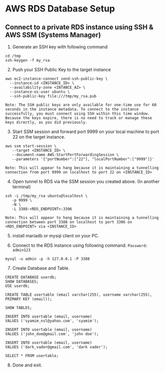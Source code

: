 # AWS RDS Database Setup

## Connect to a private RDS instance using SSH & AWS SSM (Systems Manager)

1. Generate an SSH key with following command
```
cd /tmp
ssh-keygen -f my_rsa
```

2. Push your SSH Public Key to the target instance
```
aws ec2-instance-connect send-ssh-public-key \
  --instance-id <INSTANCE_ID> \
  --availability-zone <INTANCE_AZ> \
  --instance-os-user ubuntu \
  --ssh-public-key file:///tmp/my_rsa.pub
```

`Note: The SSH public keys are only available for one-time use for 60 seconds in the instance metadata. To connect to the instance successfully, you must connect using SSH within this time window. Because the keys expire, there is no need to track or manage these keys directly, as you did previously.`

3. Start SSM session and forward port 9999 on your local machine to port 22 on the target instance.
```
aws ssm start-session \
   --target <INSTANCE_ID> \
   --document-name AWS-StartPortForwardingSession \
   --parameters '{"portNumber":["22"], "localPortNumber":["9999"]}'
```

`Note: This will appear to hang because it is maintaining a tunnelling connection from port 9999 on localhost to port 22 on <INSTANCE_ID>`

4. Open tunnel to RDS via the SSM session you created above. (In another terminal)
```
ssh -i /tmp/my_rsa ubuntu@localhost \
   -p 9999 \
   -N \
   -L 3388:<RDS_ENDPOINT>:3306
```

`Note: This will appear to hang because it is maintaining a tunnelling connection between port 3388 on localhost to port 3306 on <RDS_ENDPOINT> via <INSTANCE_ID>`

5. install mariadb or mysql client on your PC.

6. Connect to the RDS instance using following command. `Password: admin123`
```
mysql -u admin -p -h 127.0.0.1 -P 3388
```

7. Create Database and Table.
```
CREATE DATABASE userdb;
SHOW DATABASES;
USE userdb;

CREATE TABLE usertable (email varchar(255), username varchar(255), PRIMARY KEY (email));

SHOW TABLES;

INSERT INTO usertable (email, username)
VALUES ('syamim_nsl@yahoo.com', 'syamim');

INSERT INTO usertable (email, username)
VALUES ('john_doe@gmail.com', 'john doe');

INSERT INTO usertable (email, username)
VALUES ('dark_vader@gmail.com', 'dark vader');

SELECT * FROM usertable;
```

8. Done and exit.